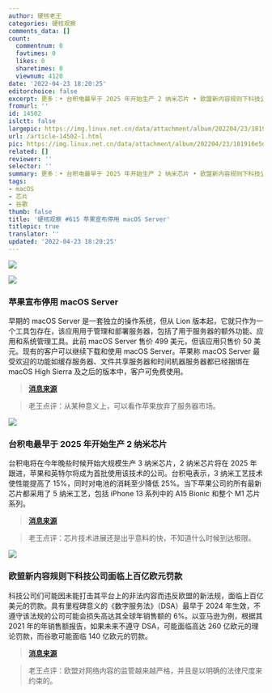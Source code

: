 ```yaml
---
author: 硬核老王
categories: 硬核观察
comments_data: []
count:
  commentnum: 0
  favtimes: 0
  likes: 0
  sharetimes: 0
  viewnum: 4120
date: '2022-04-23 18:20:25'
editorchoice: false
excerpt: 更多：• 台积电最早于 2025 年开始生产 2 纳米芯片 • 欧盟新内容规则下科技公司面临上百亿欧元罚款
fromurl: ''
id: 14502
islctt: false
largepic: https://img.linux.net.cn/data/attachment/album/202204/23/181916e5ojg5chfvle0pzg.jpg
url: /article-14502-1.html
pic: https://img.linux.net.cn/data/attachment/album/202204/23/181916e5ojg5chfvle0pzg.jpg.thumb.jpg
related: []
reviewer: ''
selector: ''
summary: 更多：• 台积电最早于 2025 年开始生产 2 纳米芯片 • 欧盟新内容规则下科技公司面临上百亿欧元罚款
tags:
- macOS
- 芯片
- 谷歌
thumb: false
title: '硬核观察 #615 苹果宣布停用 macOS Server'
titlepic: true
translator: ''
updated: '2022-04-23 18:20:25'
---
```


![](/data/attachment/album/202204/23/181916e5ojg5chfvle0pzg.jpg)


![](/data/attachment/album/202204/23/181930jtp4utypt4hdh46r.jpg)


### 苹果宣布停用 macOS Server


早期的 macOS Server 是一套独立的操作系统，但从 Lion 版本起，它就只作为一个工具包存在，该应用用于管理和部署服务器，包括了用于服务器的额外功能、应用和系统管理工具。此前 macOS Server 售价 499 美元，但该应用只售价 50 美元。现有的客户可以继续下载和使用 macOS Server。苹果称 macOS Server 最受欢迎的功能如缓存服务器、文件共享服务器和时间机器服务器都已经捆绑在 macOS High Sierra 及之后的版本中，客户可免费使用。



> 
> **[消息来源](https://support.apple.com/en-us/HT208312)**
> 
> 
> 



> 
> 老王点评：从某种意义上，可以看作苹果放弃了服务器市场。
> 
> 
> 


![](/data/attachment/album/202204/23/181950bf2y2vk4ycfp5fh4.jpg)


### 台积电最早于 2025 年开始生产 2 纳米芯片


台积电将在今年晚些时候开始大规模生产 3 纳米芯片，2 纳米芯片将在 2025 年跟进，苹果和英特尔将成为首批使用该技术的公司。台积电表示，3 纳米工艺技术使性能提高了 15%，同时对电池的消耗至少降低 25%。当下苹果公司的所有最新芯片都采用了 5 纳米工艺，包括 iPhone 13 系列中的 A15 Bionic 和整个 M1 芯片系列。



> 
> **[消息来源](https://gizmodo.com/apple-intel-in-line-for-tsmc-2nm-chips-1848830019)**
> 
> 
> 



> 
> 老王点评：芯片技术进展还是出乎意料的快，不知道什么时候到达极限。
> 
> 
> 


![](/data/attachment/album/202204/23/182002qmzmmb2fmlrrruir.jpg)


### 欧盟新内容规则下科技公司面临上百亿欧元罚款


科技公司们可能因未能打击其平台上的非法内容而违反欧盟的新法规，面临上百亿美元的罚款。具有里程碑意义的《数字服务法》（DSA）最早于 2024 年生效，不遵守该法规的公司可能会损失高达其全球年销售额的 6%。以亚马逊为例，根据其 2021 年的年销售额报告，如果未来不遵守 DSA，可能面临高达 260 亿欧元的理论罚款，而谷歌可能面临 140 亿欧元的罚款。



> 
> **[消息来源](https://www.bloomberg.com/news/articles/2022-04-22/tech-companies-face-billions-in-fines-under-eu-content-rules)**
> 
> 
> 



> 
> 老王点评：欧盟对网络内容的监管越来越严格，并且是以明确的法律尺度来约束的。
> 
> 
>